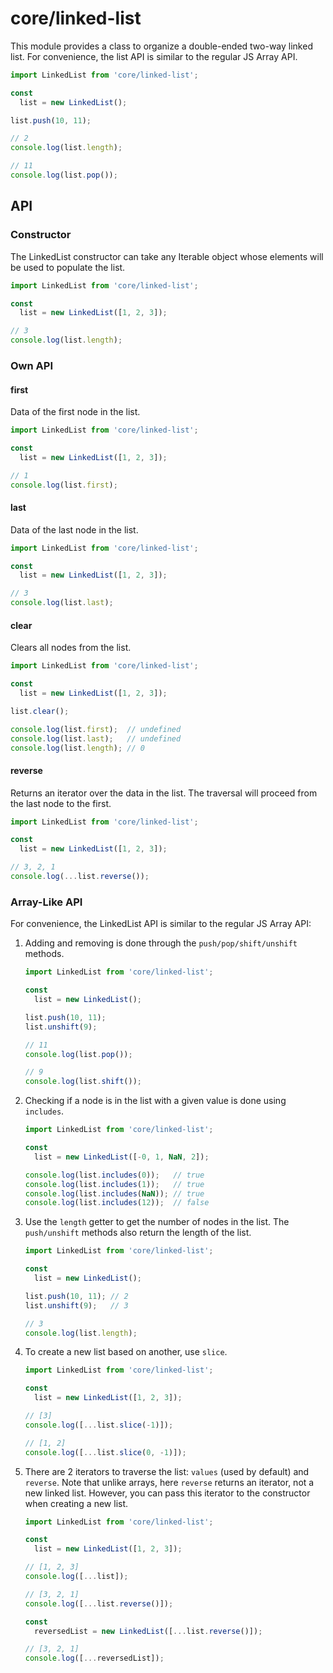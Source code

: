 # core/linked-list

This module provides a class to organize a double-ended two-way linked list.
For convenience, the list API is similar to the regular JS Array API.

```js
import LinkedList from 'core/linked-list';

const
  list = new LinkedList();

list.push(10, 11);

// 2
console.log(list.length);

// 11
console.log(list.pop());
```

## API

### Constructor

The LinkedList constructor can take any Iterable object whose elements will be used to populate the list.

```js
import LinkedList from 'core/linked-list';

const
  list = new LinkedList([1, 2, 3]);

// 3
console.log(list.length);
```

### Own API

#### first

Data of the first node in the list.

```js
import LinkedList from 'core/linked-list';

const
  list = new LinkedList([1, 2, 3]);

// 1
console.log(list.first);
```

#### last

Data of the last node in the list.

```js
import LinkedList from 'core/linked-list';

const
  list = new LinkedList([1, 2, 3]);

// 3
console.log(list.last);
```

#### clear

Clears all nodes from the list.

```js
import LinkedList from 'core/linked-list';

const
  list = new LinkedList([1, 2, 3]);

list.clear();

console.log(list.first);  // undefined
console.log(list.last);   // undefined
console.log(list.length); // 0
```

#### reverse

Returns an iterator over the data in the list.
The traversal will proceed from the last node to the first.

```js
import LinkedList from 'core/linked-list';

const
  list = new LinkedList([1, 2, 3]);

// 3, 2, 1
console.log(...list.reverse());
```

### Array-Like API

For convenience, the LinkedList API is similar to the regular JS Array API:

1. Adding and removing is done through the `push/pop/shift/unshift` methods.

   ```js
   import LinkedList from 'core/linked-list';

   const
     list = new LinkedList();

   list.push(10, 11);
   list.unshift(9);

   // 11
   console.log(list.pop());

   // 9
   console.log(list.shift());
   ```

2. Checking if a node is in the list with a given value is done using `includes`.

   ```js
   import LinkedList from 'core/linked-list';

   const
     list = new LinkedList([-0, 1, NaN, 2]);

   console.log(list.includes(0));   // true
   console.log(list.includes(1));   // true
   console.log(list.includes(NaN)); // true
   console.log(list.includes(12));  // false
   ```

3. Use the `length` getter to get the number of nodes in the list. The `push/unshift` methods also return the length of the list.

   ```js
   import LinkedList from 'core/linked-list';

   const
     list = new LinkedList();

   list.push(10, 11); // 2
   list.unshift(9);   // 3

   // 3
   console.log(list.length);
   ```

4. To create a new list based on another, use `slice`.

   ```js
   import LinkedList from 'core/linked-list';

   const
     list = new LinkedList([1, 2, 3]);

   // [3]
   console.log([...list.slice(-1)]);

   // [1, 2]
   console.log([...list.slice(0, -1)]);
   ```

5. There are 2 iterators to traverse the list: `values` (used by default) and `reverse`.
   Note that unlike arrays, here `reverse` returns an iterator, not a new linked list.
   However, you can pass this iterator to the constructor when creating a new list.

   ```js
   import LinkedList from 'core/linked-list';

   const
     list = new LinkedList([1, 2, 3]);

   // [1, 2, 3]
   console.log([...list]);

   // [3, 2, 1]
   console.log([...list.reverse()]);

   const
     reversedList = new LinkedList([...list.reverse()]);

   // [3, 2, 1]
   console.log([...reversedList]);
   ```
